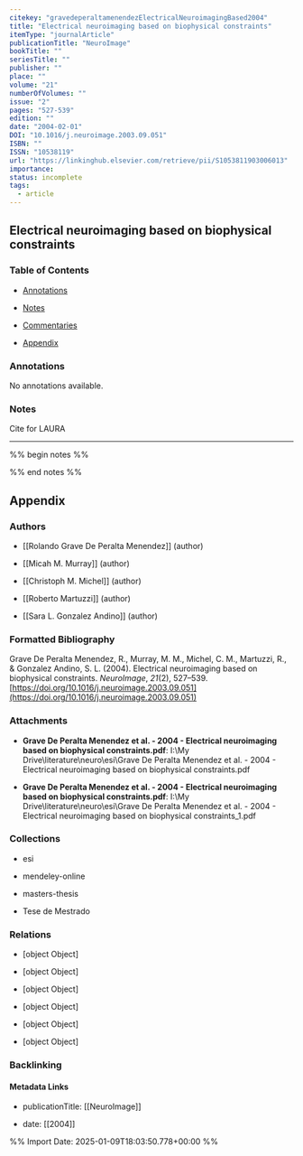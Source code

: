 ```yaml
---
citekey: "gravedeperaltamenendezElectricalNeuroimagingBased2004"
title: "Electrical neuroimaging based on biophysical constraints"
itemType: "journalArticle"
publicationTitle: "NeuroImage"
bookTitle: ""
seriesTitle: ""
publisher: ""
place: ""
volume: "21"
numberOfVolumes: ""
issue: "2"
pages: "527-539"
edition: ""
date: "2004-02-01"
DOI: "10.1016/j.neuroimage.2003.09.051"
ISBN: ""
ISSN: "10538119"
url: "https://linkinghub.elsevier.com/retrieve/pii/S1053811903006013"
importance: 
status: incomplete
tags:
  - article
---
```


## Electrical neuroimaging based on biophysical constraints

### Table of Contents

- [Annotations](#annotations)

- [Notes](#notes)

+ [Commentaries](#commentaries)

- [Appendix](#appendix)

### Annotations


No annotations available.


### Notes



Cite for LAURA

---



%% begin notes %%

<!-- Write your personal notes here -->

%% end notes %%

## Appendix

### Authors


- [[Rolando Grave De Peralta Menendez]] (author)

- [[Micah M. Murray]] (author)

- [[Christoph M. Michel]] (author)

- [[Roberto Martuzzi]] (author)

- [[Sara L. Gonzalez Andino]] (author)




### Formatted Bibliography

Grave De Peralta Menendez, R., Murray, M. M., Michel, C. M., Martuzzi, R., & Gonzalez Andino, S. L. (2004). Electrical neuroimaging based on biophysical constraints. _NeuroImage_, _21_(2), 527–539. [https://doi.org/10.1016/j.neuroimage.2003.09.051](https://doi.org/10.1016/j.neuroimage.2003.09.051)




### Attachments


- **Grave De Peralta Menendez et al. - 2004 - Electrical neuroimaging based on biophysical constraints.pdf**: I:\My Drive\literature\neuro\esi\Grave De Peralta Menendez et al. - 2004 - Electrical neuroimaging based on biophysical constraints.pdf

- **Grave De Peralta Menendez et al. - 2004 - Electrical neuroimaging based on biophysical constraints.pdf**: I:\My Drive\literature\neuro\esi\Grave De Peralta Menendez et al. - 2004 - Electrical neuroimaging based on biophysical constraints_1.pdf




### Collections


- esi

- mendeley-online

- masters-thesis

- Tese de Mestrado




### Relations


- [object Object]

- [object Object]

- [object Object]

- [object Object]

- [object Object]

- [object Object]



### Backlinking


#### Metadata Links


- publicationTitle: [[NeuroImage]]




- date: [[2004]]





<!-- Any additional notes or comments -->


%% Import Date: 2025-01-09T18:03:50.778+00:00 %%
